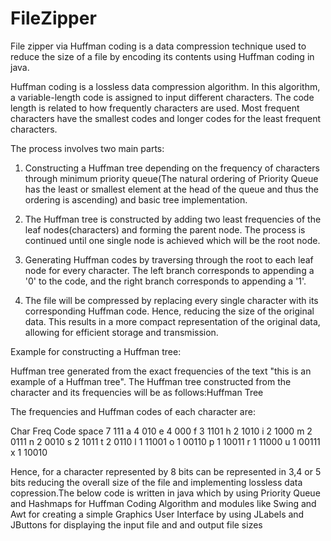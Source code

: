 # FileZipper

File zipper via Huffman coding is a data compression technique used to reduce the size of a file by encoding its contents using Huffman coding in java.

Huffman coding is a lossless data compression algorithm. In this algorithm, a variable-length code is assigned to input different characters. The code length is related to how frequently characters are used. Most frequent characters have the smallest codes and longer codes for the least frequent characters.


The process involves two main parts:


1. Constructing a Huffman tree depending on the frequency of characters through minimum priority queue(The natural ordering of Priority Queue has the least or smallest element at the head of the queue and thus the ordering is ascending) and basic tree implementation.


3. The Huffman tree is constructed by adding two least frequencies of the leaf nodes(characters) and forming the parent node. The process is continued until one single node is achieved which will be the root node.


2. Generating Huffman codes by traversing through the root to each leaf node for every character. The left branch corresponds to appending a '0' to the code, and the right branch corresponds to appending a '1'.


3. The file will be compressed by replacing every single character with its corresponding Huffman code.
Hence, reducing the size of the original data. This results in a more compact representation of the original data, allowing for efficient storage and transmission.


Example for constructing a Huffman tree:


Huffman tree generated from the exact frequencies of the text "this is an example of a Huffman tree". The Huffman tree constructed from the character and its frequencies will be as follows:Huffman Tree

The frequencies and Huffman codes of each character are:

Char	Freq	Code
space	7	111
a	4	010
e	4	000
f	3	1101
h	2	1010
i	2	1000
m	2	0111
n	2	0010
s	2	1011
t	2	0110
l	1	11001
o	1	00110
p	1	10011
r	1	11000
u	1	00111
x	1	10010
 

Hence, for a character represented by 8 bits can be represented in 3,4 or 5 bits reducing the overall size of the file and implementing lossless data copression.The below code is written in java which by using Priority Queue and Hashmaps for Huffman Coding Algorithm and modules like Swing and Awt for creating a simple Graphics User Interface by using JLabels and JButtons for displaying the input file and and output file sizes
